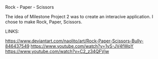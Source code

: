 Rock - Paper - Scissors 

The idea of Milestone Project 2 was to create an interacive application.
I chose to make Rock, Paper, Scissors.


LINKS:

https://www.deviantart.com/naolito/art/Rock-Paper-Scissors-Bully-846437549
https://www.youtube.com/watch?v=1yS-JV4fWqY
https://www.youtube.com/watch?v=C2_z34QFVjw
